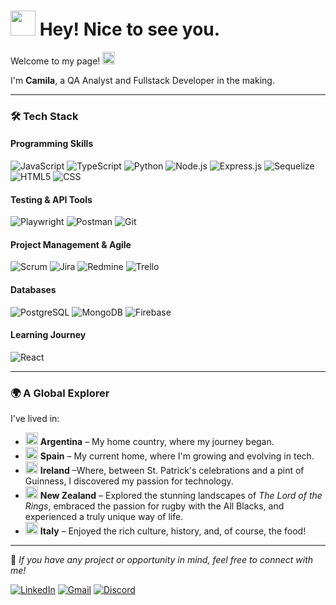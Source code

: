# <img src="https://emojis.slackmojis.com/emojis/images/1531849430/4246/blob-sunglasses.gif" width="40"> Hey! Nice to see you. 

Welcome to my page!  <img src="https://cdn-icons-png.flaticon.com/128/11349/11349043.png" width="20"/>

I'm **Camila**, a QA Analyst and Fullstack Developer in the making.

---


### 🛠️ Tech Stack  

#### **Programming Skills**  
<p align="left">
  <img src="https://img.shields.io/badge/JavaScript-F7DF1E?style=for-the-badge&logo=javascript&logoColor=black" alt="JavaScript">  
  <img src="https://img.shields.io/badge/TypeScript-3178C6?style=for-the-badge&logo=typescript&logoColor=white" alt="TypeScript">  
  <img src="https://img.shields.io/badge/Python-3776AB?style=for-the-badge&logo=python&logoColor=white" alt="Python">
  <img src="https://img.shields.io/badge/Node.js-339933?style=for-the-badge&logo=node.js&logoColor=white" alt="Node.js">  
  <img src="https://img.shields.io/badge/Express.js-000000?style=for-the-badge&logo=express&logoColor=white" alt="Express.js">  
  <img src="https://img.shields.io/badge/Sequelize-52B0E7?style=for-the-badge&logo=sequelize&logoColor=white" alt="Sequelize">  
  <img src="https://img.shields.io/badge/HTML5-E34F26?style=for-the-badge&logo=html5&logoColor=white" alt="HTML5">  
   <img src="https://img.shields.io/badge/CSS3-1572B6?style=for-the-badge&logo=css3&logoColor=white" alt="CSS">
</p>

#### **Testing & API Tools**  
<p align="left">
  <img src="https://img.shields.io/badge/Playwright-2EAD33?style=for-the-badge&logo=microsoft&logoColor=white" alt="Playwright">  
  <img src="https://img.shields.io/badge/Postman-FF6C37?style=for-the-badge&logo=postman&logoColor=white" alt="Postman"> 
  <img src="https://img.shields.io/badge/Git-F05032?style=for-the-badge&logo=git&logoColor=white" alt="Git">
</p>

#### **Project Management & Agile**  
<p align="left">
  <img src="https://img.shields.io/badge/Scrum-6DB33F?style=for-the-badge&logo=scrumalliance&logoColor=white" alt="Scrum">  
  <img src="https://img.shields.io/badge/Jira-0052CC?style=for-the-badge&logo=jira&logoColor=white" alt="Jira">  
  <img src="https://img.shields.io/badge/Redmine-B32024?style=for-the-badge&logo=redmine&logoColor=white" alt="Redmine">  
  <img src="https://img.shields.io/badge/Trello-0052CC?style=for-the-badge&logo=trello&logoColor=white" alt="Trello">
</p>

#### **Databases**  
<p align="left">
  <img src="https://img.shields.io/badge/PostgreSQL-316192?style=for-the-badge&logo=postgresql&logoColor=white" alt="PostgreSQL">  
  <img src="https://img.shields.io/badge/MongoDB-47A248?style=for-the-badge&logo=mongodb&logoColor=white" alt="MongoDB">  
  <img src="https://img.shields.io/badge/Firebase-FFCA28?style=for-the-badge&logo=firebase&logoColor=black" alt="Firebase">
</p>

#### **Learning Journey**  
<p align="left">  
  <img src="https://img.shields.io/badge/React-20232A?style=for-the-badge&logo=react&logoColor=61DAFB" alt="React">
</p>


---


### 🌍 A Global Explorer

I've lived in:  
- <img src="https://cdn-icons-png.flaticon.com/512/197/197573.png" width="20"/> **Argentina** – My home country, where my journey began.  
- <img src="https://cdn-icons-png.flaticon.com/128/16022/16022729.png" width="20"/> **Spain** – My current home, where I'm growing and evolving in tech.  
- <img src="https://cdn-icons-png.flaticon.com/512/323/323380.png" width="20"/> **Ireland** –Where, between St. Patrick's celebrations and a pint of Guinness, I discovered my passion for technology.
- <img src="https://cdn-icons-png.flaticon.com/128/13980/13980520.png" width="20"/> **New Zealand** – Explored the stunning landscapes of *The Lord of the Rings*, embraced the passion for rugby with the All Blacks, and experienced a truly unique way of life.  
- <img src="https://cdn-icons-png.flaticon.com/512/323/323325.png" width="20"/> **Italy** – Enjoyed the rich culture, history, and, of course, the food!

---


🚀 _If you have any project or opportunity in mind, feel free to connect with me!_ 

[![LinkedIn](https://img.shields.io/badge/LinkedIn-0A66C2?style=for-the-badge&logo=linkedin&logoColor=white)](https://www.linkedin.com/in/camila-battagliotti/)
[![Gmail](https://img.shields.io/badge/Gmail-D14836?style=for-the-badge&logo=gmail&logoColor=white)](mailto:battagliotticamila@gmail.com)
[![Discord](https://img.shields.io/badge/Discord-5865F2?style=for-the-badge&logo=discord&logoColor=white)](https://discord.com/users/cami_codes)




